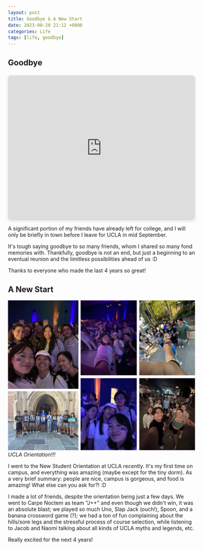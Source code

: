 ```yaml
---
layout: post
title: Goodbye & A New Start
date: 2023-08-20 21:12 +0800
categories: Life
tags: [life, goodbye]
---
```


## Goodbye
<div style="position: relative; width: 100%; height: 0; padding-top: 77.2727%;
 padding-bottom: 0; box-shadow: 0 2px 8px 0 rgba(63,69,81,0.16); margin-top: 1.6em; margin-bottom: 0.9em; overflow: hidden;
 border-radius: 8px; will-change: transform;">
  <iframe loading="lazy" style="position: absolute; width: 100%; height: 100%; top: 0; left: 0; border: none; padding: 0;margin: 0;"
    src="https:&#x2F;&#x2F;www.canva.com&#x2F;design&#x2F;DAFsaHDnsN4&#x2F;view?embed" allowfullscreen="allowfullscreen" allow="fullscreen">
  </iframe>
</div>
<a href="https:&#x2F;&#x2F;www.canva.com&#x2F;design&#x2F;DAFsaHDnsN4&#x2F;view?utm_content=DAFsaHDnsN4&amp;utm_campaign=designshare&amp;utm_medium=embeds&amp;utm_source=link" target="_blank" rel="noopener"></a>

A significant portion of my friends have already left for college, and I will only be briefly in town before I leave for UCLA in mid September. 

It's tough saying goodbye to so many friends, whom I shared so many fond memories with. Thankfully, goodbye is not an end, but just a beginning to an eventual reunion and the limitless possibilities ahead of us :D

Thanks to everyone who made the last 4 years so great!

## A New Start
![ucla orientation](/assets/img/ucla_orientation_compilation.jpg)
_UCLA Orientation!!!_

I went to the New Student Orientation at UCLA recently. It's my first time on campus, and everything was amazing (maybe except for the tiny dorm). As a very brief summary: people are nice, campus is gorgeous, and food is amazing! What else can you ask for?! :D 

I made a lot of friends, despite the orientation being just a few days. We went to Carpe Noctem as team "J++" and even though we didn't win, it was an absolute blast; we played so much Uno, Slap Jack (ouch!), Spoon, and a banana crossword game (?); we had a ton of fun complaining about the hills/sore legs and the stressful process of course selection, while listening to Jacob and Naomi talking about all kinds of UCLA myths and legends, etc.

Really excited for the next 4 years!
